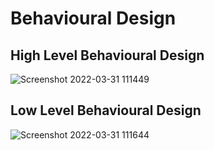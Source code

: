 # Behavioural Design
## High Level Behavioural Design

![Screenshot 2022-03-31 111449](https://user-images.githubusercontent.com/101035658/160984809-8e864cf8-c431-4d1a-83e7-96e7401a7a30.png)

## Low Level Behavioural Design

![Screenshot 2022-03-31 111644](https://user-images.githubusercontent.com/101035658/160985035-a7fffe63-e8e5-4849-a65d-9ac7b8c7f88f.png)

## 